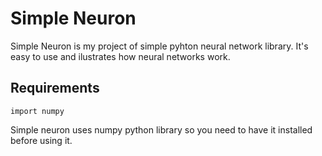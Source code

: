 # Simple Neuron

Simple Neuron is my project of simple pyhton neural network library. It's easy to use and ilustrates how neural networks work.
## Requirements


    import numpy
Simple neuron uses numpy python library so you need to have it installed before using it.
